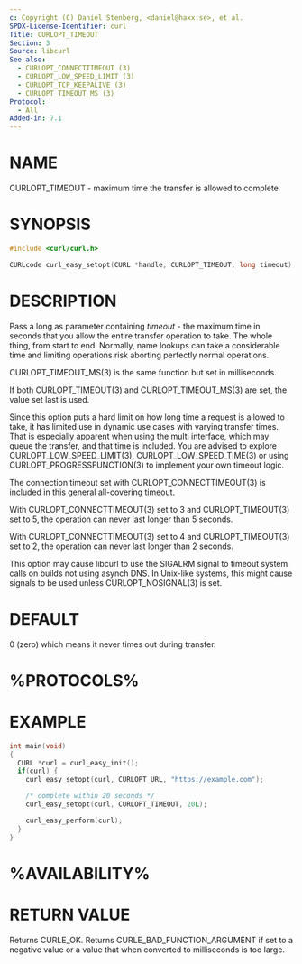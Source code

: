 ```yaml
---
c: Copyright (C) Daniel Stenberg, <daniel@haxx.se>, et al.
SPDX-License-Identifier: curl
Title: CURLOPT_TIMEOUT
Section: 3
Source: libcurl
See-also:
  - CURLOPT_CONNECTTIMEOUT (3)
  - CURLOPT_LOW_SPEED_LIMIT (3)
  - CURLOPT_TCP_KEEPALIVE (3)
  - CURLOPT_TIMEOUT_MS (3)
Protocol:
  - All
Added-in: 7.1
---
```


# NAME

CURLOPT_TIMEOUT - maximum time the transfer is allowed to complete

# SYNOPSIS

~~~c
#include <curl/curl.h>

CURLcode curl_easy_setopt(CURL *handle, CURLOPT_TIMEOUT, long timeout);
~~~

# DESCRIPTION

Pass a long as parameter containing *timeout* - the maximum time in
seconds that you allow the entire transfer operation to take. The whole thing,
from start to end. Normally, name lookups can take a considerable time and
limiting operations risk aborting perfectly normal operations.

CURLOPT_TIMEOUT_MS(3) is the same function but set in milliseconds.

If both CURLOPT_TIMEOUT(3) and CURLOPT_TIMEOUT_MS(3) are set, the
value set last is used.

Since this option puts a hard limit on how long time a request is allowed to
take, it has limited use in dynamic use cases with varying transfer
times. That is especially apparent when using the multi interface, which may
queue the transfer, and that time is included. You are advised to explore
CURLOPT_LOW_SPEED_LIMIT(3), CURLOPT_LOW_SPEED_TIME(3) or using
CURLOPT_PROGRESSFUNCTION(3) to implement your own timeout logic.

The connection timeout set with CURLOPT_CONNECTTIMEOUT(3) is included in
this general all-covering timeout.

With CURLOPT_CONNECTTIMEOUT(3) set to 3 and CURLOPT_TIMEOUT(3) set
to 5, the operation can never last longer than 5 seconds.

With CURLOPT_CONNECTTIMEOUT(3) set to 4 and CURLOPT_TIMEOUT(3) set
to 2, the operation can never last longer than 2 seconds.

This option may cause libcurl to use the SIGALRM signal to timeout system
calls on builds not using asynch DNS. In Unix-like systems, this might cause
signals to be used unless CURLOPT_NOSIGNAL(3) is set.

# DEFAULT

0 (zero) which means it never times out during transfer.

# %PROTOCOLS%

# EXAMPLE

~~~c
int main(void)
{
  CURL *curl = curl_easy_init();
  if(curl) {
    curl_easy_setopt(curl, CURLOPT_URL, "https://example.com");

    /* complete within 20 seconds */
    curl_easy_setopt(curl, CURLOPT_TIMEOUT, 20L);

    curl_easy_perform(curl);
  }
}
~~~

# %AVAILABILITY%

# RETURN VALUE

Returns CURLE_OK. Returns CURLE_BAD_FUNCTION_ARGUMENT if set to a negative
value or a value that when converted to milliseconds is too large.
